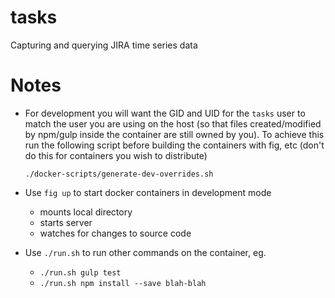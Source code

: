 tasks
=====

Capturing and querying JIRA time series data

Notes
=====

- For development you will want the GID and UID for the `tasks` user to match the user you are using on the host (so that files created/modified by npm/gulp inside the container are still owned by you). To achieve this run the following script before building the containers with fig, etc (don't do this for containers you wish to distribute)

    ```
    ./docker-scripts/generate-dev-overrides.sh
    ```

- Use `fig up` to start docker containers in development mode
  - mounts local directory
  - starts server
  - watches for changes to source code
- Use `./run.sh` to run other commands on the container, eg.
  - `./run.sh gulp test`
  - `./run.sh npm install --save blah-blah`
